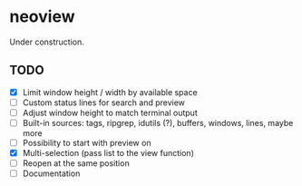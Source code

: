 # neoview
Under construction.

## TODO
- [x] Limit window height / width by available space
- [ ] Custom status lines for search and preview
- [ ] Adjust window height to match terminal output
- [ ] Built-in sources: tags, ripgrep, idutils (?), buffers, windows, lines,
  maybe more
- [ ] Possibility to start with preview on
- [x] Multi-selection (pass list to the view function)
- [ ] Reopen at the same position
- [ ] Documentation
